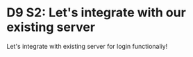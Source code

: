 # D9 S2: Let's integrate with our existing server

Let's integrate with existing server for login functionaliy!